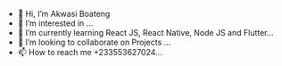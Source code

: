 - 👋 Hi, I’m Akwasi Boateng
- 👀 I’m interested in ...
- 🌱 I’m currently learning React JS, React Native, Node JS and Flutter...
- 💞️ I’m looking to collaborate on Projects ...
- 📫 How to reach me +233553627024...

<!---
Quesi93/Quesi93 is a ✨ special ✨ repository because its `README.md` (this file) appears on your GitHub profile.
You can click the Preview link to take a look at your changes.
--->
